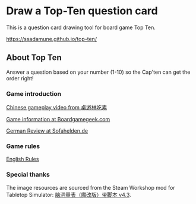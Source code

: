 # Draw a Top-Ten question card

This is a question card drawing tool for board game Top Ten.

https://ssadamune.github.io/top-ten/

## About Top Ten

Answer a question based on your number (1-10) so the Cap'ten can get the order right!

### Game introduction

[Chinese gameplay video from 桌游林吃素](https://www.bilibili.com/video/BV1Qb4y1r7N2)

[Game information at Boardgamegeek.com](https://boardgamegeek.com/boardgame/300905/top-ten)

[German Review at Sofahelden.de](https://sofahelden.de/index/artikel/Top-Ten/16919)

### Game rules

[English Rules](https://boardgamegeek.com/file/download_redirect/233e81fb17c0ce4fd64a73bd7cc265cfa5075fb27370d73c/Top_ten_rules_EN.pdf)

### Special thanks

The image resources are sourced from the Steam Workshop mod for Tabletop Simulator: [脑洞量表（魔改版）带脚本 v4.3](https://steamcommunity.com/sharedfiles/filedetails/?id=2773378236).
